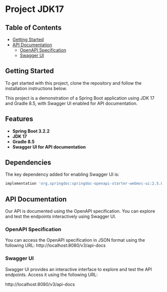 # Project JDK17

## Table of Contents

- [Getting Started](#getting-started)
- [API Documentation](#api-documentation)
    - [OpenAPI Specification](#openapi-specification)
    - [Swagger UI](#swagger-ui)

## Getting Started

To get started with this project, clone the repository and follow the installation instructions below.

This project is a demonstration of a Spring Boot application using JDK 17 and Gradle 8.5, with Swagger UI enabled for API documentation.

## Features

- **Spring Boot 3.2.2**
- **JDK 17**
- **Gradle 8.5**
- **Swagger UI for API documentation**

## Dependencies

The key dependency added for enabling Swagger UI is:

```groovy
implementation 'org.springdoc:springdoc-openapi-starter-webmvc-ui:2.5.0'
```

## API Documentation

Our API is documented using the OpenAPI specification. You can explore and test the endpoints interactively using Swagger UI.

### OpenAPI Specification

You can access the OpenAPI specification in JSON format using the following URL:
http://localhost:8080/v3/api-docs

### Swagger UI

Swagger UI provides an interactive interface to explore and test the API endpoints. Access it using the following URL:

http://localhost:8080/v3/api-docs


